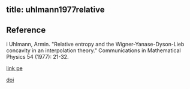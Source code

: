 title: uhlmann1977relative 
---

## Reference
i
Uhlmann, Armin. "Relative entropy and the Wigner-Yanase-Dyson-Lieb concavity in an interpolation theory." Communications in Mathematical Physics 54 (1977): 21-32.


[link pe](https://projecteuclid.org/journalArticle/Download?urlId=cmp%2F1103900757)   

[doi](https://doi.org/10.1007/BF01609834)

